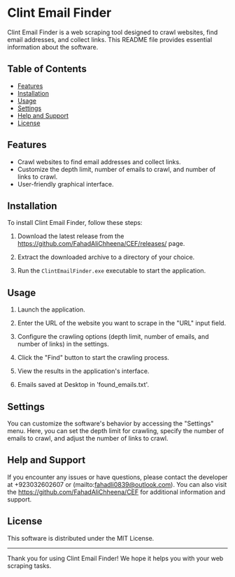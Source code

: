 # Clint Email Finder

Clint Email Finder is a web scraping tool designed to crawl websites, find email addresses, and collect links. This README file provides essential information about the software.

## Table of Contents

- [Features](#features)
- [Installation](#installation)
- [Usage](#usage)
- [Settings](#settings)
- [Help and Support](#help-and-support)
- [License](#license)

## Features

- Crawl websites to find email addresses and collect links.
- Customize the depth limit, number of emails to crawl, and number of links to crawl.
- User-friendly graphical interface.

## Installation

To install Clint Email Finder, follow these steps:

1. Download the latest release from the https://github.com/FahadAliChheena/CEF/releases/ page.

2. Extract the downloaded archive to a directory of your choice.

3. Run the `ClintEmailFinder.exe` executable to start the application.

## Usage

1. Launch the application.

2. Enter the URL of the website you want to scrape in the "URL" input field.

3. Configure the crawling options (depth limit, number of emails, and number of links) in the settings.

4. Click the "Find" button to start the crawling process.

5. View the results in the application's interface.

6. Emails saved at Desktop in 'found_emails.txt'.

## Settings

You can customize the software's behavior by accessing the "Settings" menu. Here, you can set the depth limit for crawling, specify the number of emails to crawl, and adjust the number of links to crawl.

## Help and Support

If you encounter any issues or have questions, please contact the developer at +923032602607 or (mailto:fahadli0839@outlook.com). You can also visit the https://github.com/FahadAliChheena/CEF for additional information and support.

## License

This software is distributed under the MIT License.

---

Thank you for using Clint Email Finder! We hope it helps you with your web scraping tasks.
